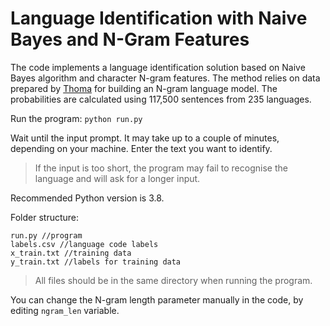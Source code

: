 # Language Identification with Naive Bayes and N-Gram Features

The code implements a language identification solution based on Naive Bayes algorithm and character N-gram features. The method relies on data prepared by [Thoma](https://arxiv.org/pdf/1801.07779.pdf) for building an N-gram language model. The probabilities are calculated using 117,500 sentences from 235 languages.

Run the program: `python run.py`

Wait until the input prompt. It may take up to a couple of minutes, depending on your machine. Enter the text you want to identify. 

> If the input is too short, the program may fail to recognise the language and will ask for a longer input.

Recommended Python version is 3.8.

Folder structure:

```
run.py //program
labels.csv //language code labels
x_train.txt //training data
y_train.txt //labels for training data
```

> All files should be in the same directory when running the program.

You can change the N-gram length parameter manually in the code, by editing `ngram_len` variable.
